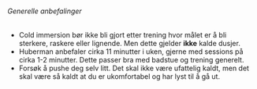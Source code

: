 ###### Generelle anbefalinger
- Cold immersion bør ikke bli gjort etter trening hvor målet er å bli sterkere, raskere eller lignende. Men dette gjelder **ikke** kalde dusjer. 
- Huberman anbefaler cirka 11 minutter i uken, gjerne med sessions på cirka 1-2 minutter. Dette passer bra med badstue og trening generelt. 
- Forsøk å pushe deg selv litt. Det skal ikke være ufattelig kaldt, men det skal være så kaldt at du er ukomfortabel og har lyst til å gå ut.